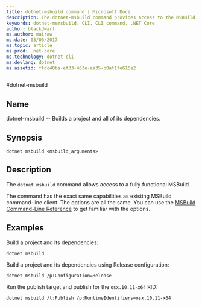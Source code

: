 ```yaml
---
title: dotnet-msbuild command | Microsoft Docs
description: The dotnet-msbuild command provides access to the MSBuild command line.
keywords: dotnet-msmsbuild, CLI, CLI command, .NET Core
author: blackdwarf
ms.author: mairaw
ms.date: 03/06/2017
ms.topic: article
ms.prod: .net-core
ms.technology: dotnet-cli
ms.devlang: dotnet
ms.assetid: ffdc40ba-ef33-463e-aa35-b0af1fe615a2
---
```


#dotnet-msbuild

## Name 
dotnet-msbuild -- Builds a project and all of its dependencies.

## Synopsis

`dotnet msbuild <msbuild_arguments>`

## Description
The `dotnet msbuild` command allows access to a fully functional MSBuild 

The command has the exact same capabilities as existing MSBuild command-line client. The options are all the same. You can 
use the [MSBuild Command-Line Reference](https://docs.microsoft.com/visualstudio/msbuild/msbuild-command-line-reference) to get familiar with the options. 

## Examples

Build a project and its dependencies:

`dotnet msbuild`

Build a project and its dependencies using Release configuration:

`dotnet msbuild /p:Configuration=Release`

Run the publish target and publish for the `osx.10.11-x64` RID:

`dotnet msbuild /t:Publish /p:RuntimeIdentifiers=osx.10.11-x64`
